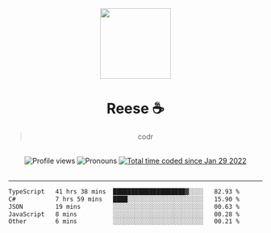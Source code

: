 <div align='center'>
  <img src='https://avatars.githubusercontent.com/u/73779441?v=4' width='140' height='140' />
  <h1>Reese ☕️</h1>
  <blockquote>codr</blockquote>
  
  <br />
  
  <img alt="Profile views" src="https://komarev.com/ghpvc/?username=ruffpuff1" />
  <img alt='Pronouns' src='https://img.shields.io/endpoint?url=https://pronoundb.org/shields/61181f81be124c42b207bffd' />
  <a href="https://wakatime.com/@72bf611d-9557-4a85-aa1d-46f6a3346744"><img src="https://wakatime.com/badge/user/72bf611d-9557-4a85-aa1d-46f6a3346744.svg" alt="Total time coded since Jan 29 2022" /></a>
</div><br />

<hr />

<!--START_SECTION:waka-->

```txt
TypeScript   41 hrs 38 mins  ████████████████████▓░░░░   82.93 %
C#           7 hrs 59 mins   ████░░░░░░░░░░░░░░░░░░░░░   15.90 %
JSON         19 mins         ░░░░░░░░░░░░░░░░░░░░░░░░░   00.63 %
JavaScript   8 mins          ░░░░░░░░░░░░░░░░░░░░░░░░░   00.28 %
Other        6 mins          ░░░░░░░░░░░░░░░░░░░░░░░░░   00.21 %
```

<!--END_SECTION:waka-->
